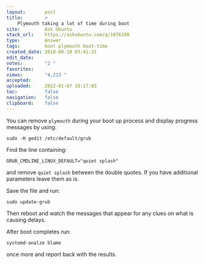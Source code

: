 ```yaml
---
layout:       post
title:        >
    Plymouth taking a lot of time during boot
site:         Ask Ubuntu
stack_url:    https://askubuntu.com/q/1076190
type:         Answer
tags:         boot plymouth boot-time
created_date: 2018-09-18 03:41:31
edit_date:    
votes:        "2 "
favorites:    
views:        "4,213 "
accepted:     
uploaded:     2022-01-07 19:17:03
toc:          false
navigation:   false
clipboard:    false
---
```


You can remove `plymouth` during your boot up process and display progress messages by using:

``` 
sudo -H gedit /etc/default/grub

```

Find the line containing:

``` 
GRUB_CMDLINE_LINUX_DEFAULT="quiet splash"

```

and remove `quiet splash` between the double quotes. If you have additional parameters leave them as is.

Save the file and run:

``` 
sudo update-grub

```

Then reboot and watch the messages that appear for any clues on what is causing delays.

After boot completes run:

``` 
systemd-analze blame

```

once more and report back with the results.

